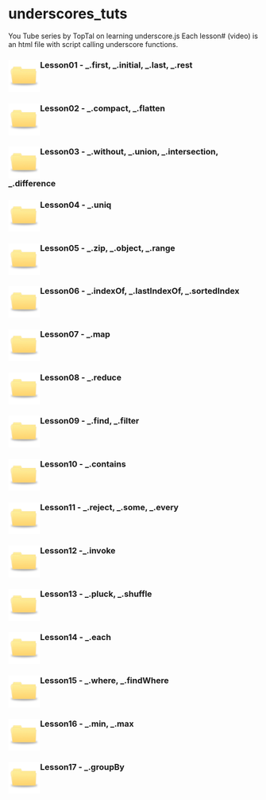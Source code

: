 # underscores_tuts
You Tube series by TopTal on learning underscore.js
Each lesson# (video) is an html file with script calling underscore functions.

### <img src="images/tab_folder.jpg" style="vertical-align:top" width="64">Lesson01 - _.first, _.initial, _.last, _.rest
### <img src="images/tab_folder.jpg" style="vertical-align:top" width="64">Lesson02 - _.compact, _.flatten
### <img src="images/tab_folder.jpg" style="vertical-align:top" width="64">Lesson03 - _.without,  _.union, _.intersection, _.difference
### <img src="images/tab_folder.jpg" style="vertical-align:top" width="64">Lesson04 - _.uniq
### <img src="images/tab_folder.jpg" style="vertical-align:top" width="64">Lesson05 - _.zip, _.object, _.range
### <img src="images/tab_folder.jpg" style="vertical-align:top" width="64">Lesson06 - _.indexOf,  _.lastIndexOf, _.sortedIndex
### <img src="images/tab_folder.jpg" style="vertical-align:top" width="64">Lesson07 - _.map
### <img src="images/tab_folder.jpg" style="vertical-align:top" width="64">Lesson08 - _.reduce
### <img src="images/tab_folder.jpg" style="vertical-align:top" width="64">Lesson09 - _.find, _.filter
### <img src="images/tab_folder.jpg" style="vertical-align:top" width="64">Lesson10 - _.contains
### <img src="images/tab_folder.jpg" style="vertical-align:top" width="64">Lesson11 - _.reject, _.some, _.every
### <img src="images/tab_folder.jpg" style="vertical-align:top" width="64">Lesson12 -_.invoke
### <img src="images/tab_folder.jpg" style="vertical-align:top" width="64">Lesson13 - _.pluck, _.shuffle
### <img src="images/tab_folder.jpg" style="vertical-align:top" width="64">Lesson14 - _.each
### <img src="images/tab_folder.jpg" style="vertical-align:top" width="64">Lesson15 - _.where, _.findWhere
### <img src="images/tab_folder.jpg" style="vertical-align:top" width="64">Lesson16 - _.min, _.max
### <img src="images/tab_folder.jpg" style="vertical-align:top" width="64">Lesson17 - _.groupBy